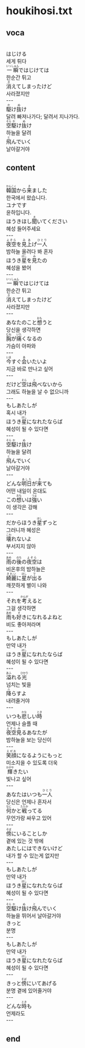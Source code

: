 <h1>houkihosi.txt</h1>
<h2>voca</h2><br>
はじける<br>
세게 튀다<br>
<Ruby>一瞬<rt>いっしゅん</rt></Ruby>ではじけては<br>
한순간 튀고<br>
<Ruby>消<rt>き</rt></Ruby>えてしまったけど<br>
사라졌지만<br>
---<br>
<Ruby>駆<rt>か</rt></Ruby>け<Ruby>抜<rt>ぬ</rt></Ruby>け<br>
달려 빠져나가다; 달려서 지나가다.<br>
<Ruby>空<rt>そら</rt></Ruby><Ruby>駆<rt>か</rt></Ruby>け<Ruby>抜<rt>ぬ</rt></Ruby>け<br>
하늘을 달려<br>
<Ruby>飛<rt>と</rt></Ruby>んでいく<br>
날아갈거야<br>
<h2>content</h2><br>
<Ruby>韓国<rt>かんこく</rt></Ruby>から<Ruby>来<rt>き</rt></Ruby>ました<br>
한국에서 왔습니다.<br>
ユナです<br>
윤하입니다.<br>
ほうきほし<Ruby>聞<rt>き</rt></Ruby>いてください<br>
혜성 들어주세요<br>
---<br>
<Ruby>夜空<rt>よぞら</rt></Ruby>を<Ruby>見上<rt>みあ</rt></Ruby>げ<Ruby>一人<rt>ひとり</rt></Ruby><br>
밤하늘 올려다 봐 혼자<br>
ほうき<Ruby>星<rt>ほし</rt></Ruby>を<Ruby>見<rt>み</rt></Ruby>たの<br>
혜성을 봤어<br>
---<br>
<Ruby>一瞬<rt>いっしゅん</rt></Ruby>ではじけては<br>
한순간 튀고<br>
<Ruby>消<rt>き</rt></Ruby>えてしまったけど<br>
사라졌지만<br>
---<br>
あなたのこと<Ruby>想<rt>おも</rt></Ruby>うと<br>
당신을 생각하면<br>
<Ruby>胸<rt>むね</rt></Ruby>が<Ruby>痛<rt>いた</rt></Ruby>くなるの<br>
가슴이 아파와<br>
---<br>
<Ruby>今<rt>いま</rt></Ruby>すぐ<Ruby>会<rt>あ</rt></Ruby>いたいよ<br>
지금 바로 만나고 싶어<br>
---<br>
だけど<Ruby>空<rt>そら</rt></Ruby>は<Ruby>飛<rt>と</rt></Ruby>べないから<br>
그래도 하늘을 날 수 없으니까<br>
---<br>
もしあたしが<br>
혹시 내가<br>
ほうき<Ruby>星<rt>ほし</rt></Ruby>になれたならば<br>
혜성이 될 수 있다면<br>
---<br>
<Ruby>空<rt>そら</rt></Ruby><Ruby>駆<rt>か</rt></Ruby>け<Ruby>抜<rt>ぬ</rt></Ruby>け<br>
하늘을 달려<br>
<Ruby>飛<rt>と</rt></Ruby>んでいく<br>
날아갈거야<br>
---<br>
どんな<Ruby>明日<rt>あした</rt></Ruby>が<Ruby>来<rt>き</rt></Ruby>ても<br>
어떤 내일이 온대도<br>
この<Ruby>想<rt>おも</rt></Ruby>いは<Ruby>強<rt>つよ</rt></Ruby>い<br>
이 생각은 강해<br>
---<br>
だからほうき<Ruby>星<rt>ほし</rt></Ruby>ずっと<br>
그러니까 혜성은<br>
<Ruby>壊<rt>こわ</rt></Ruby>れないよ<br>
부서지지 않아<br>
---<br>
<Ruby>雨<rt>あめ</rt></Ruby>の<Ruby>後<rt>のち</rt></Ruby>の<Ruby>夜空<rt>よぞら</rt></Ruby>は<br>
비온후의 밤하늘은<br>
<Ruby>綺麗<rt>きれい</rt></Ruby>に<Ruby>星<rt>ほし</rt></Ruby>が<Ruby>出<rt>で</rt></Ruby>る<br>
깨끗하게 별이 나와<br>
---<br>
それを<Ruby>考<rt>かんが</rt></Ruby>えると<br>
그걸 생각하면<br>
<Ruby>雨<rt>あめ</rt></Ruby>も<Ruby>好<rt>す</rt></Ruby>きになれるよねと<br>
비도 좋아져라며<br>
---<br>
もしあたしが<br>
만약 내가<br>
ほうき<Ruby>星<rt>ほし</rt></Ruby>になれたならば<br>
혜성이 될 수 있다면<br>
---<br>
<Ruby>溢<rt>あふ</rt></Ruby>れる<Ruby>光<rt>ひかり</rt></Ruby><br>
넘치는 빛을<br>
<Ruby>降<rt>ふ</rt></Ruby>らすよ<br>
내려줄거야<br>
---<br>
いつも<Ruby>悲<rt>かな</rt></Ruby>しい<Ruby>時<rt>とき</rt></Ruby><br>
언제나 슬플 때<br>
<Ruby>夜空<rt>よぞら</rt></Ruby><Ruby>見<rt>み</rt></Ruby>るあなたが<br>
밤하늘을 보는 당신이<br>
---<br>
<Ruby>笑顔<rt>えがお</rt></Ruby>になるようにもっと<br>
미소지을 수 있도록 더욱<br>
<Ruby>輝<rt>かがや</rt></Ruby>きたい<br>
빛나고 싶어<br>
---<br>
あなたはいつも<Ruby>一人<rt>ひとり</rt></Ruby><br>
당신은 언제나 혼자서<br>
<Ruby>何<rt>なに</rt></Ruby>かと<Ruby>戦<rt>たたか</rt></Ruby>ってる<br>
무언가랑 싸우고 있어<br>
---<br>
<Ruby>傍<rt>そば</rt></Ruby>にいることしか<br>
곁에 있는 것 밖에<br>
あたしにはできないけど<br>
내가 할 수 있는게 없지만<br>
---<br>
もしあたしが<br>
만약 내가<br>
ほうき<Ruby>星<rt>ほし</rt></Ruby>になれたならば<br>
혜성이 될 수 있다면<br>
---<br>
<Ruby>空<rt>そら</rt></Ruby><Ruby>駆<rt>か</rt></Ruby>け<Ruby>抜<rt>ぬ</rt></Ruby>け<Ruby>飛<rt>と</rt></Ruby>んでいく<br>
하늘을 뛰어서 날아갈거야<br>
きっと<br>
분명<br>
---<br>
もしあたしが<br>
만약 내가<br>
ほうき<Ruby>星<rt>ほし</rt></Ruby>になれたならば<br>
혜성이 될 수 있다면<br>
---<br>
きっと<Ruby>傍<rt>そば</rt></Ruby>にいてあげる<br>
분명 곁에 있어줄거야<br>
---<br>
どんな<Ruby>時<rt>とき</rt></Ruby>も<br>
언제라도<br>
---<br>
<h2>end</h2>
